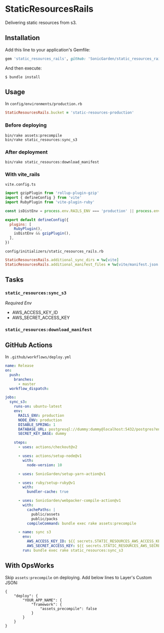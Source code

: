 # StaticResourcesRails

Delivering static resources from s3.

## Installation

Add this line to your application's Gemfile:

```ruby
gem 'static_resources_rails', github: 'SonicGarden/static_resources_rails'
```

And then execute:

    $ bundle install

## Usage

In `config/environments/production.rb`

```ruby
StaticResourcesRails.bucket = 'static-resources-production'
```

### Before deploying

```
bin/rake assets:precompile
bin/rake static_resources:sync_s3
```

### After deployment

```
bin/rake static_resources:download_manifest
```

### With vite_rails

`vite.config.ts`
```javascript
import gzipPlugin from 'rollup-plugin-gzip'
import { defineConfig } from 'vite'
import RubyPlugin from 'vite-plugin-ruby'

const isDistEnv = process.env.RAILS_ENV === 'production' || process.env.RAILS_ENV === 'staging'

export default defineConfig({
  plugins: [
    RubyPlugin(),
    isDistEnv && gzipPlugin(),
  ],
})

```

`config/initializers/static_resources_rails.rb`
```ruby
StaticResourcesRails.additional_sync_dirs = %w[vite]
StaticResourcesRails.additional_manifest_files = %w[vite/manifest.json vite/manifest-assets.json]
```

## Tasks

### `static_resources:sync_s3`

_Required Env_

- AWS_ACCESS_KEY_ID
- AWS_SECRET_ACCESS_KEY

### `static_resources:download_manifest`

## GitHub Actions

In `.github/workflows/deploy.yml`

```yaml
name: Release
on:
  push:
    branches:
      - master
  workflow_dispatch:

jobs:
  sync_s3:
    runs-on: ubuntu-latest
    env:
      RAILS_ENV: production
      NODE_ENV: production
      DISABLE_SPRING: 1
      DATABASE_URL: postgresql://dummy:dummy@localhost:5432/postgres?encoding=utf8&pool=5&timeout=5000
      SECRET_KEY_BASE: dummy

    steps:
      - uses: actions/checkout@v2

      - uses: actions/setup-node@v1
        with:
          node-version: 10

      - uses: SonicGarden/setup-yarn-action@v1

      - uses: ruby/setup-ruby@v1
        with:
          bundler-cache: true

      - uses: SonicGarden/webpacker-compile-action@v1
        with:
          cachePaths: |
            public/assets
            public/packs
          compileCommand: bundle exec rake assets:precompile

      - name: sync s3
        env:
          AWS_ACCESS_KEY_ID: ${{ secrets.STATIC_RESOURCES_AWS_ACCESS_KEY_ID }}
          AWS_SECRET_ACCESS_KEY: ${{ secrets.STATIC_RESOURCES_AWS_SECRET_KEY_ID }}
        run: bundle exec rake static_resources:sync_s3
```

## With OpsWorks

Skip `assets:precompile` on deploying. Add below lines to Layer's Custom JSON:

```
{
    "deploy": {
        "YOUR_APP_NAME": {
            "framework": {
                "assets_precompile": false
            }
        }
    }
}
```
